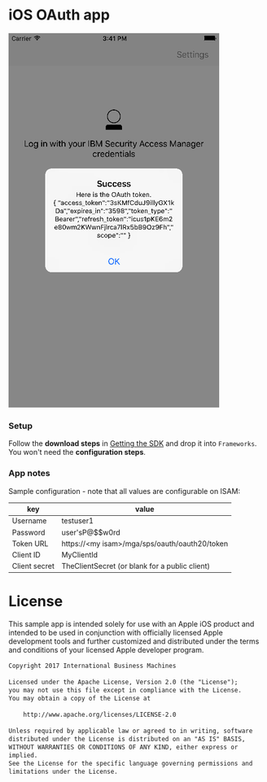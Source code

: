 # iOS OAuth app
![Screenshot of the app displaying an OAuth token](screenshot.png)

### Setup

Follow the **download steps** in [Getting the SDK](../../../samples/getting-the-sdk.md) and drop it into `Frameworks`. You won't need the **configuration steps**.

### App notes

Sample configuration - note that all values are configurable on ISAM:

key | value
------- | -------
Username | testuser1
Password | user'sP@$$w0rd
Token URL | https://\<my isam\>/mga/sps/oauth/oauth20/token
Client ID | MyClientId
Client secret | TheClientSecret (or blank for a public client)



# License

This sample app is intended solely for use with an Apple iOS product and intended to be used in conjunction with officially licensed Apple development tools and further customized and distributed under the terms and conditions of your licensed Apple developer program.

    Copyright 2017 International Business Machines

    Licensed under the Apache License, Version 2.0 (the "License");
    you may not use this file except in compliance with the License.
    You may obtain a copy of the License at

        http://www.apache.org/licenses/LICENSE-2.0

    Unless required by applicable law or agreed to in writing, software
    distributed under the License is distributed on an "AS IS" BASIS,
    WITHOUT WARRANTIES OR CONDITIONS OF ANY KIND, either express or implied.
    See the License for the specific language governing permissions and
    limitations under the License.
